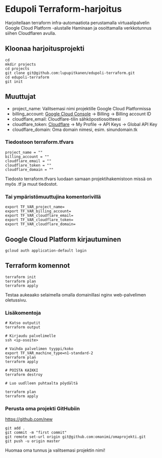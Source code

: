 # Edupoli Terraform-harjoitus

Harjoitellaan terraform infra-automaatiota perustamalla virtuaalipalvelin Google Cloud Platform -alustalle Haminaan ja osoittamalla verkkotunnus siihen Cloudflaren avulla.

## Kloonaa harjoitusprojekti

```
cd
mkdir projects
cd projects
git clone git@github.com:lupupitkanen/edupoli-terraform.git
cd edupoli-terraform
git init
```

## Muuttujat

- project_name: Valitsemasi nimi projektille Google Cloud Platformissa
- billing_account: [Google Cloud Console](https://console.cloud.google.com/) -> Billing -> Billing account ID
- cloudflare_email: Cloudflare-tilin sähköpostiosoitteesi
- cloudflare_token: [Cloudflare](https://dash.cloudflare.com/) -> My Profile -> API Keys -> Global API Key
- cloudflare_domain: Oma domain nimesi, esim. sinundomain.tk

### Tiedostoon terraform.tfvars

```
project_name = ""
billing_account = ""
cloudflare_email = ""
cloudflare_token = ""
cloudflare_domain = ""
```

Tiedosto terraform.tfvars luodaan samaan projektihakemistoon missä on myös .tf ja muut tiedostot.

### Tai ympäristömuuttujina komentorivillä

```
export TF_VAR_project_name=
export TF_VAR_billing_account=
export TF_VAR_cloudflare_email=
export TF_VAR_cloudflare_token=
export TF_VAR_cloudflare_domain=
```

## Google Cloud Platform kirjautuminen

```
gcloud auth application-default login
```

## Terraform komennot
```
terraform init
terraform plan
terraform apply
```

Testaa aukeaako selaimella omalla domainillasi nginx web-palvelimen oletussivu.

### Lisäkomentoja
```
# Katso outputit
terraform output

# Kirjaudu palvelimelle
ssh <ip-osoite>

# Vaihda palvelimen tyyppi/koko
export TF_VAR_machine_type=n1-standard-2
terraform plan
terraform apply

# POISTA KAIKKI
terraform destroy

# Luo uudlleen puhtaalta pöydältä

terraform plan
terraform apply
```

### Perusta oma projekti GitHubiin

https://github.com/new

```
git add .
git commit -m "first commit"
git remote set-url origin git@github.com:omanimi/omaprojekti.git
git push -u origin master
```

Huomaa oma tunnus ja valitsemasi projektin nimi!
